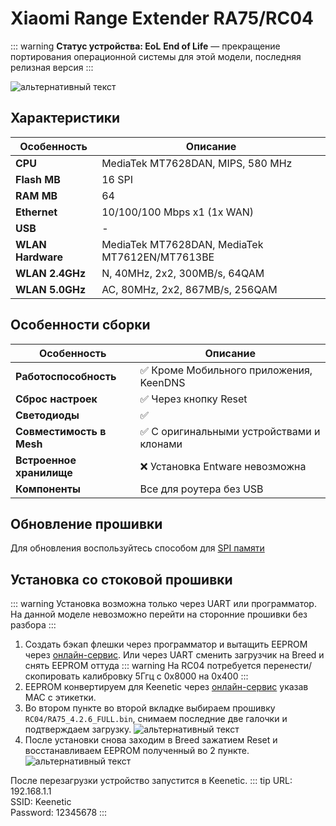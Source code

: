 # Xiaomi Range Extender RA75/RC04 <YezBadge type="keenetic" text="4.2.6" url="/assets/files/firmware/Xiaomi-Extender.7z" />

::: warning **Статус устройства: EoL**
**End of Life** — прекращение портирования операционной системы для этой модели, последняя релизная версия
:::

![альтернативный текст](/assets/images/wiki/guides/Xiaomi/extender.png)

## Характеристики

| Особенность       | Описание                                       |
|-------------------|------------------------------------------------|
| **CPU**           | MediaTek MT7628DAN, MIPS, 580 MHz              |
| **Flash MB**      | 16 SPI                                         |
| **RAM MB**        | 64                                             |
| **Ethernet**      | 10/100/100 Mbps x1 (1x WAN)                    |
| **USB**           | -                                              |
| **WLAN Hardware** | MediaTek MT7628DAN, MediaTek MT7612EN/MT7613BE |
| **WLAN 2.4GHz**   | N, 40MHz, 2x2, 300MB/s, 64QAM                  |
| **WLAN 5.0GHz**   | AC, 80MHz, 2x2, 867MB/s, 256QAM                |

## Особенности сборки

| Особенность              | Описание                                 |
|--------------------------|------------------------------------------|
| **Работоспособность**    | ✅ Кроме Мобильного приложения, KeenDNS   |
| **Сброс настроек**       | ✅ Через кнопку Reset                     |
| **Светодиоды**           | ✅                                        |
| **Совместимость в Mesh** | ✅ С оригинальными устройствами и клонами |
| **Встроенное хранилище** | ❌ Установка Entware невозможна           |
| **Компоненты**           | Все для роутера без USB                  |

## Обновление прошивки

Для обновления воспользуйтесь способом для [SPI памяти](/wiki/helpful/updateFirmware#%D0%B4%D0%BB%D1%8F-spi-%D0%BF%D0%B0%D0%BC%D1%8F%D1%82%D0%B8-%D0%B4%D0%BE-32mb)

## Установка со стоковой прошивки
::: warning
Установка возможна только через UART или программатор. На данной моделе невозможно перейти на сторонние прошивки без разбора
:::

1. Создать бэкап флешки через программатор и вытащить EEPROM через [онлайн-сервис](https://yeezyio.github.io/EepromCutter.html). Или через UART сменить загрузчик на Breed и снять EEPROM оттуда
::: warning
На RC04 потребуется перенести/скопировать калибровку 5Ггц с 0x8000 на 0x400
:::
2. EEPROM конвертируем для Keenetic через [онлайн-сервис](https://yeezyio.github.io/EepromConverter.html) указав MAC с этикетки.
3. Во втором пункте во второй вкладке выбираем прошивку `RC04/RA75_4.2.6_FULL.bin`, снимаем последние две галочки и подтверждаем загрузку.
   ![альтернативный текст](/assets/images/wiki/guides/Mercusys/install.png)
4. После установки снова заходим в Breed зажатием Reset и восстанавливаем EEPROM полученный во 2 пункте.
   ![альтернативный текст](/assets/images/wiki/guides/Mercusys/eeprom.png)

После перезагрузки устройство запустится в Keenetic.
::: tip URL: 192.168.1.1<br/>SSID: Keenetic<br/>Password: 12345678
:::
